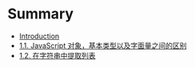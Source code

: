 # Summary

* [Introduction](README.md)
* [1.1. JavaScript 对象，基本类型以及字面量之间的区别](11-differentiating-between-a-javascript-object-primitive-and-literal.md)
* [1.2. 在字符串中提取列表](12-extracting-a-list-from-a-string.md)


